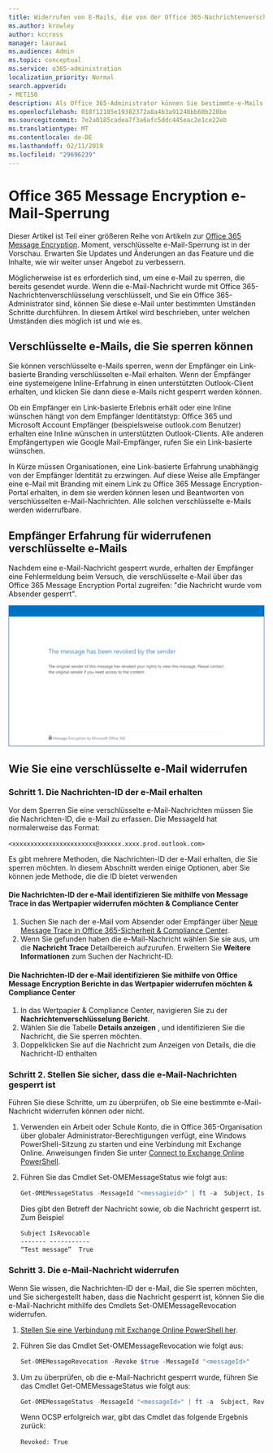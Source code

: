 ```yaml
---
title: Widerrufen von E-Mails, die von der Office 365-Nachrichtenverschlüsselung verschlüsselt wurden
ms.author: krowley
author: kccross
manager: laurawi
ms.audience: Admin
ms.topic: conceptual
ms.service: o365-administration
localization_priority: Normal
search.appverid:
- MET150
description: Als Office 365-Administrator können Sie bestimmte-e-Mails widerrufen, die mit Office 365-Nachrichtenverschlüsselung verschlüsselt wurden.
ms.openlocfilehash: 018f12105e19382372a8a4b3a91248bb60b228be
ms.sourcegitcommit: 7e2a0185cadea7f3a6afc5ddc445eac2e1ce22eb
ms.translationtype: MT
ms.contentlocale: de-DE
ms.lasthandoff: 02/11/2019
ms.locfileid: "29696239"
---
```

# <a name="office-365-message-encryption-email-revocation"></a>Office 365 Message Encryption e-Mail-Sperrung

Dieser Artikel ist Teil einer größeren Reihe von Artikeln zur [Office 365 Message Encryption](ome.md). Moment, verschlüsselte e-Mail-Sperrung ist in der Vorschau. Erwarten Sie Updates und Änderungen an das Feature und die Inhalte, wie wir weiter unser Angebot zu verbessern.

Möglicherweise ist es erforderlich sind, um eine e-Mail zu sperren, die bereits gesendet wurde. Wenn die e-Mail-Nachricht wurde mit Office 365-Nachrichtenverschlüsselung verschlüsselt, und Sie ein Office 365-Administrator sind, können Sie diese e-Mail unter bestimmten Umständen Schritte durchführen. In diesem Artikel wird beschrieben, unter welchen Umständen dies möglich ist und wie es.
  
## <a name="encrypted-emails-that-you-can-revoke"></a>Verschlüsselte e-Mails, die Sie sperren können

Sie können verschlüsselte e-Mails sperren, wenn der Empfänger ein Link-basierte Branding verschlüsselten e-Mail erhalten. Wenn der Empfänger eine systemeigene Inline-Erfahrung in einen unterstützten Outlook-Client erhalten, und klicken Sie dann diese e-Mails nicht gesperrt werden können.

Ob ein Empfänger ein Link-basierte Erlebnis erhält oder eine Inline wünschen hängt von dem Empfänger Identitätstyp: Office 365 und Microsoft Account Empfänger (beispielsweise outlook.com Benutzer) erhalten eine Inline wünschen in unterstützten Outlook-Clients. Alle anderen Empfängertypen wie Google Mail-Empfänger, rufen Sie ein Link-basierte wünschen.

In Kürze müssen Organisationen, eine Link-basierte Erfahrung unabhängig von der Empfänger Identität zu erzwingen. Auf diese Weise alle Empfänger eine e-Mail mit Branding mit einem Link zu Office 365 Message Encryption-Portal erhalten, in dem sie werden können lesen und Beantworten von verschlüsselten e-Mail-Nachrichten. Alle solchen verschlüsselte e-Mails werden widerrufbare.
  
## <a name="recipient-experience-for-revoked-encrypted-emails"></a>Empfänger Erfahrung für widerrufenen verschlüsselte e-Mails

Nachdem eine e-Mail-Nachricht gesperrt wurde, erhalten der Empfänger eine Fehlermeldung beim Versuch, die verschlüsselte e-Mail über das Office 365 Message Encryption Portal zugreifen: "die Nachricht wurde vom Absender gesperrt".

![Screenshot, der einen widerrufenen verschlüsselte e-Mails anzeigt.](media/revoked-encrypted-email.png)

## <a name="how-to-revoke-an-encrypted-email"></a>Wie Sie eine verschlüsselte e-Mail widerrufen

### <a name="step-1-obtain-the-message-id-of-the-email"></a>Schritt 1. Die Nachrichten-ID der e-Mail erhalten

Vor dem Sperren Sie eine verschlüsselte e-Mail-Nachrichten müssen Sie die Nachrichten-ID, die e-Mail zu erfassen. Die MessageId hat normalerweise das Format:

`<xxxxxxxxxxxxxxxxxxxxxxx@xxxxxx.xxxx.prod.outlook.com>`  

Es gibt mehrere Methoden, die Nachrichten-ID der e-Mail erhalten, die Sie sperren möchten. In diesem Abschnitt werden einige Optionen, aber Sie können jede Methode, die die ID bietet verwenden

#### <a name="to-identify-the-message-id-of-the-email-you-want-to-revoke-by-using-message-trace-in-the-security-amp-compliance-center"></a>Die Nachrichten-ID der e-Mail identifizieren Sie mithilfe von Message Trace in das Wertpapier widerrufen möchten &amp; Compliance Center

1. Suchen Sie nach der e-Mail vom Absender oder Empfänger über [Neue Message Trace in Office 365-Sicherheit & Compliance Center](https://blogs.technet.microsoft.com/exchange/2018/05/02/new-message-trace-in-office-365-security-compliance-center/).
2. Wenn Sie gefunden haben die e-Mail-Nachricht wählen Sie sie aus, um die **Nachricht Trace** Detailbereich aufzurufen. Erweitern Sie **Weitere Informationen** zum Suchen der Nachricht-ID.

#### <a name="to-identify-the-message-id-of-the-email-you-want-to-revoke-by-using-office-message-encryption-reports-in-the-security-amp-compliance-center"></a>Die Nachrichten-ID der e-Mail identifizieren Sie mithilfe von Office Message Encryption Berichte in das Wertpapier widerrufen möchten &amp; Compliance Center

1. In das Wertpapier &amp; Compliance Center, navigieren Sie zu der **Nachrichtenverschlüsselung Bericht**.
2. Wählen Sie die Tabelle **Details anzeigen** , und identifizieren Sie die Nachricht, die Sie sperren möchten.
3. Doppelklicken Sie auf die Nachricht zum Anzeigen von Details, die die Nachricht-ID enthalten

### <a name="step-2-verify-that-the-mail-is-revocable"></a>Schritt 2. Stellen Sie sicher, dass die e-Mail-Nachrichten gesperrt ist

Führen Sie diese Schritte, um zu überprüfen, ob Sie eine bestimmte e-Mail-Nachricht widerrufen können oder nicht.

1. Verwenden ein Arbeit oder Schule Konto, die in Office 365-Organisation über globaler Administrator-Berechtigungen verfügt, eine Windows PowerShell-Sitzung zu starten und eine Verbindung mit Exchange Online. Anweisungen finden Sie unter [Connect to Exchange Online PowerShell](https://aka.ms/exopowershell).

2. Führen Sie das Cmdlet Set-OMEMessageStatus wie folgt aus:
     ```powershell
     Get-OMEMessageStatus -MessageId "<messagieid>" | ft -a  Subject, IsRevocable
     ```

   Dies gibt den Betreff der Nachricht sowie, ob die Nachricht gesperrt ist. Zum Beispiel

     ```text
     Subject IsRevocable
     ------- -----------
     “Test message”  True
     ```

### <a name="step-3-revoke-the-mail"></a>Schritt 3. Die e-Mail-Nachricht widerrufen  

Wenn Sie wissen, die Nachrichten-ID der e-Mail, die Sie sperren möchten, und Sie sichergestellt haben, dass die Nachricht gesperrt ist, können Sie die e-Mail-Nachricht mithilfe des Cmdlets Set-OMEMessageRevocation widerrufen.

1. [Stellen Sie eine Verbindung mit Exchange Online PowerShell her](https://aka.ms/exopowershell).

2. Führen Sie das Cmdlet Set-OMEMessageRevocation wie folgt aus:

    ```powershell
    Set-OMEMessageRevocation -Revoke $true -MessageId "<messageId>"
    ```

3. Um zu überprüfen, ob die e-Mail-Nachricht gesperrt wurde, führen Sie das Cmdlet Get-OMEMessageStatus wie folgt aus:

    ```powershell
    Get-OMEMessageStatus -MessageId "<messageId>" | ft -a  Subject, Revoked
    ```  
    Wenn OCSP erfolgreich war, gibt das Cmdlet das folgende Ergebnis zurück:  

    `Revoked: True`
